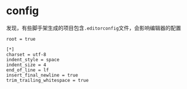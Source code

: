 # config


发现，有些脚手架生成的项目包含`.editorconfig`文件，会影响编辑器的配置

```
root = true

[*]
charset = utf-8
indent_style = space
indent_size = 4
end_of_line = lf
insert_final_newline = true
trim_trailing_whitespace = true
```